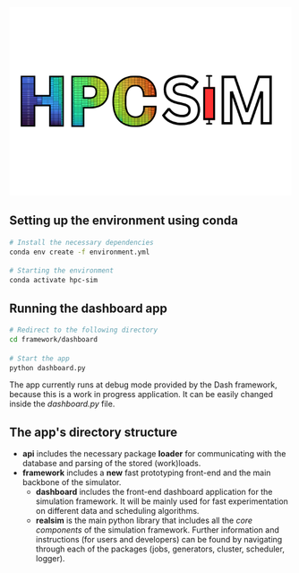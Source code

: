 ![HPC Simulator logo](./assets/HPCSim.png)

## Setting up the environment using conda

```bash
# Install the necessary dependencies
conda env create -f environment.yml

# Starting the environment
conda activate hpc-sim
```

## Running the dashboard app

```bash
# Redirect to the following directory
cd framework/dashboard

# Start the app
python dashboard.py
```

The app currently runs at debug mode provided by the Dash framework, because
this is a work in progress application. It can be easily changed inside the
*dashboard.py* file.

## The app's directory structure
- **api** includes the necessary package **loader** for communicating with
  the database and parsing of the stored (work)loads.
- **framework** includes a **new** fast prototyping front-end and the main
  backbone of the simulator.
    - **dashboard** includes the front-end dashboard application for the
      simulation framework. It will be mainly used for fast experimentation on
      different data and scheduling algorithms.
    - **realsim** is the main python library that includes all the *core
      components* of the simulation framework. Further information and
      instructions (for users and developers) can be found by navigating through
      each of the packages (jobs, generators, cluster, scheduler, logger).
